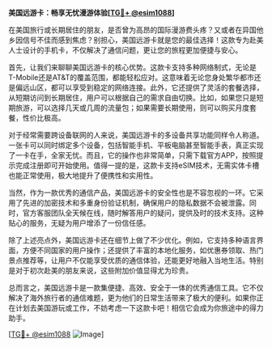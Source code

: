 **美国远游卡：畅享无忧漫游体验[[TG💪+ @esim1088](https://t.me/s/esim1088)]**

在美国旅行或长期居住的朋友，是否曾为高昂的国际漫游费头疼？又或者在异国他乡因信号不佳而感到焦虑？别担心，美国远游卡就是您的最佳选择！这款专为赴美人士设计的手机卡，不仅解决了通信问题，更让您的旅程更加便捷与安心。

首先，让我们来聊聊美国远游卡的核心优势。这款卡支持多种网络制式，无论是T-Mobile还是AT&T的覆盖范围，都能轻松应对。这意味着无论您身处繁华都市还是偏远山区，都可以享受到稳定的网络连接。此外，它还提供了灵活的套餐选择，从短期访问到长期居住，用户可以根据自己的需求自由切换。比如，如果您只是短期旅游，可以选择几天或几周的流量包；如果需要长期使用，则可以购买月度套餐，性价比极高。

对于经常需要跨设备联网的人来说，美国远游卡的多设备共享功能同样令人称道。一张卡可以同时绑定多个设备，包括智能手机、平板电脑甚至智能手表，真正实现了一卡在手，全家无忧。而且，它的操作也非常简单，只需下载官方APP，按照提示完成注册即可开始使用。值得一提的是，这款卡支持eSIM技术，无需实体卡槽也能正常使用，极大地提升了便携性和实用性。

当然，作为一款优秀的通信产品，美国远游卡的安全性也是不容忽视的一环。它采用了先进的加密技术和多重身份验证机制，确保用户的隐私数据不会被泄露。同时，官方客服团队全天候在线，随时解答用户的疑问，提供及时的技术支持。这种贴心的服务，无疑为用户增添了一份信任感。

除了上述亮点外，美国远游卡还在细节上做了不少优化。例如，它支持多种语言界面，方便不同国家的用户操作；还提供了丰富的本地化服务，如优惠券领取、热门景点推荐等，让用户不仅能享受优质的通信体验，还能更好地融入当地生活。特别是对于初次赴美的朋友来说，这些附加价值显得尤为珍贵。

总而言之，美国远游卡是一款集便捷、高效、安全于一体的优秀通信工具。它不仅解决了海外旅行者的通信难题，更为他们的日常生活带来了极大的便利。如果你正在计划去美国游玩或工作，不妨考虑一下这款卡吧！相信它会成为你旅途中的得力助手。

[[TG💪+ @esim1088](https://t.me/s/esim1088) ![Image](https://i.postimg.cc/4NQfJmqS/Snipaste-2025-05-13-00-14-12.png)]